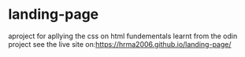 # landing-page
aproject for apllying the css on html fundementals learnt from the odin project
see the live site on:https://hrma2006.github.io/landing-page/
